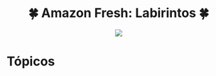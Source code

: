 <h1 align="center"> 🍀 Amazon Fresh: Labirintos 🍀 </h1>

<p align="center">
<img src="https://img.shields.io/static/v1?label=STATUS&message=%20FINALIZADO&color=GREEN&style=for-the-badge)"/>
</p>

# Tópicos

